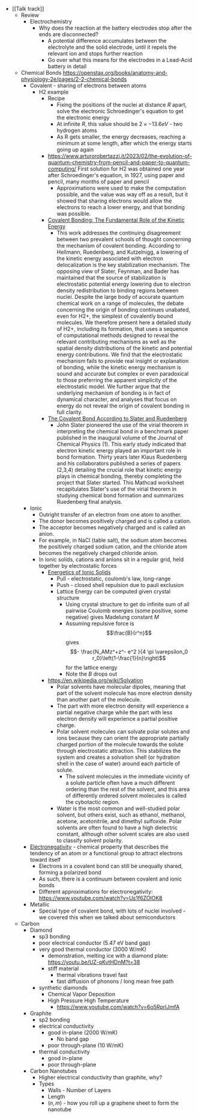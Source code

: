 - [[Talk track]]
	- Review
		- Electrochemistry
			- Why does the reaction at the battery electrodes stop after the ends are disconnected?
				- A potential difference accumulates between the electrolyte and the solid electrode, until it repels the relevant ion and stops further reaction
				- Go over what this means for the electrodes in a Lead-Acid battery in detail
	- Chemical Bonds
	  https://openstax.org/books/anatomy-and-physiology-2e/pages/2-2-chemical-bonds
		- Covalent - sharing of electrons between atoms
			- H2 example
				- Recipe
					- Fixing the positions of the nuclei at distance $R$ apart, solve the electronic Schroedinger's equation to get the electronic energy
					- At infinite $R$, this value should be $2 \times -13.6 eV$ - two hydrogen atoms
					- As R gets smaller, the energy decreases, reaching a minimum at some length, after which the energy starts going up again
				- https://www.arturorobertazzi.it/2023/02/the-evolution-of-quantum-chemistry-from-pencil-and-paper-to-quantum-computing/
				  First solution for H2 was obtained one year after Schroedinger's equation, in 1927, using paper and pencil, many months of paper and pencil
					- Approximations were used to make the computation possible, and the value was way off as a result, but it showed that sharing electrons would allow the electrons to reach a lower energy, and that bonding was possible.
				- [Covalent Bonding: The Fundamental Role of the Kinetic Energy](https://pubs.acs.org/doi/abs/10.1021/jp403284g)
					- This work addresses the continuing disagreement between two prevalent schools of thought concerning the mechanism of covalent bonding. According to Hellmann, Ruedenberg, and Kutzelnigg, a lowering of the kinetic energy associated with electron delocalization is the key stabilization mechanism. The opposing view of Slater, Feynman, and Bader has maintained that the source of stabilization is electrostatic potential energy lowering due to electron density redistribution to binding regions between nuclei. Despite the large body of accurate quantum chemical work on a range of molecules, the debate concerning the origin of bonding continues unabated, even for H2+, the simplest of covalently bound molecules. We therefore present here a detailed study of H2+, including its formation, that uses a sequence of computational methods designed to reveal the relevant contributing mechanisms as well as the spatial density distributions of the kinetic and potential energy contributions. We find that the electrostatic mechanism fails to provide real insight or explanation of bonding, while the kinetic energy mechanism is sound and accurate but complex or even paradoxical to those preferring the apparent simplicity of the electrostatic model. We further argue that the underlying mechanism of bonding is in fact of dynamical character, and analyses that focus on energy do not reveal the origin of covalent bonding in full clarity.
				- [The Covalent Bond According to Slater and Ruedenberg](https://chem.libretexts.org/Bookshelves/Physical_and_Theoretical_Chemistry_Textbook_Maps/Quantum_Tutorials_(Rioux)/03%3A_Chemical_Bonding/3.06%3A_The_Covalent_Bond_According_to_Slater_and_Ruedenberg)
					- John Slater pioneered the use of the virial theorem in interpreting the chemical bond in a benchmark paper published in the inaugural volume of the Journal of Chemical Physics (1). This early study indicated that electron kinetic energy played an important role in bond formation. Thirty years later Klaus Ruedenberg and his collaborators published a series of papers (2,3,4) detailing the crucial role that kinetic energy plays in chemical bonding, thereby completing the project that Slater started. This Mathcad worksheet recapitulates Slater's use of the virial theorem in studying chemical bond formation and summarizes Ruedenberg final analysis.
		- Ionic
			- Outright transfer of an electron from one atom to another.
			- The donor becomes positively charged and is called a cation.
			- The acceptor becomes negatively charged and is called an anion.
			- For example, in NaCl (table salt), the sodium atom becomes the positively charged sodium cation, and the chloride atom becomes the negatively charged chloride anion.
			- In ionic solids, cations and anions sit in a regular grid, held together by electrostatic forces
				- [Energetics of Ionic Solids](https://chem.libretexts.org/Courses/East_Tennessee_State_University/CHEM_3110%3A_Descriptive_Inorganic_Chemistry/05%3A_Structure_and_Energetics_of_Solids/5.02%3A_Energetics_of_Ionic_Solids-_Lattice_Energy)
					- Pull - electrostatic, coulomb's law, long-range
					- Push - closed shell repulsion due to pauli exclusion
					- Lattice Energy can be computed given crystal structure
						- Using crystal structure to get do infinite sum of all pairwise Coulomb energies (some positive, some negative) gives Madelung constant $M$
						- Assuming repulsive force is
						  $$\frac{B}{r^n}$$
						  gives
						  $$- \frac{N_AMz^+z^- e^2 }{4 \pi \varepsilon_0 r_0}\left(1-\frac{1}{n}\right)$$
						  for the lattice energy
						- Note the $B$ drops out
				- https://en.wikipedia.org/wiki/Solvation
					- Polar solvents have molecular dipoles, meaning that part of the solvent molecule has more electron density than another part of the molecule.
					- The part with more electron density will experience a partial negative charge while the part with less electron density will experience a partial positive charge.
					- Polar solvent molecules can solvate polar solutes and ions because they can orient the appropriate partially charged portion of the molecule towards the solute through electrostatic attraction. This stabilizes the system and creates a solvation shell (or hydration shell in the case of water) around each particle of solute.
						- The solvent molecules in the immediate vicinity of a solute particle often have a much different ordering than the rest of the solvent, and this area of differently ordered solvent molecules is called the cybotactic region.
					- Water is the most common and well-studied polar solvent, but others exist, such as ethanol, methanol, acetone, acetonitrile, and dimethyl sulfoxide. Polar solvents are often found to have a high dielectric constant, although other solvent scales are also used to classify solvent polarity.
		- [Electronegativity](https://chem.libretexts.org/Bookshelves/Physical_and_Theoretical_Chemistry_Textbook_Maps/Supplemental_Modules_(Physical_and_Theoretical_Chemistry)/Physical_Properties_of_Matter/Atomic_and_Molecular_Properties/Electronegativity) - chemical property that describes the tendency of an atom or a functional group to attract electrons toward itself
			- Electrons in a covalent bond can still be unequally shared, forming a polarized bond
			- As such, there is a continuum between covalent and ionic bonds
			- Different approximations for electronegativity: https://www.youtube.com/watch?v=Us1f6ZOlOK8
		- Metallic
			- Special type of covalent bond, with lots of nuclei involved - we covered this when we talked about semiconductors
	- Carbon
		- Diamond
			- sp3 bonding
			- poor electrical conductor (5.47 eV band gap)
			- very good thermal conductor (3000 W/mK)
				- demonstration, melting ice with a diamond plate:
				  https://youtu.be/UZ-qKvtHDnM?t=38
				- stiff material
					- thermal vibrations travel fast
					- fast diffusion of phonons / long mean free path
			- synthetic diamonds
				- Chemical Vapor Deposition
				- High Pressure High Temperature
					- https://www.youtube.com/watch?v=6o5RprIJmfA
		- Graphite
			- sp2 bonding
			- electrical conductivity
				- good in-plane (2000 W/mK)
					- No band gap
				- poor through-plane (10 W/mK)
			- thermal conductivity
				- good in-plane
				- poor through-plane
		- Carbon Nanotubes
			- Higher electrical conductivity than graphite, why?
			- Types
				- Walls - Number of Layers
				- Length
				- $(n, m)$ - how you roll up a graphene sheet to form the nanotube
